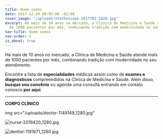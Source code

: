 ```yaml
---
title: Quem somos
date: 2017-12-20 09:05:00 -02:00
cover_image: "/uploads/stethoscope-2617701_1920.jpg"
excerpt: Há mais de 10 anos no mercado, a Clínica de Medicina e Saúde atende mais
  de 1000 pacientes por mês, combinando tradição com modernidade no seu atendimento.
nav-title: Quem somos
nav-order: 5
is_about: true
---
```


Há mais de 10 anos no mercado, a Clínica de Medicina e Saúde atende mais de 1000 pacientes por mês, combinando tradição com modernidade no seu atendimento.

Encontre a lista de **especialidades** médicas assim como de **exames e diagnósticos** compreendidos na Clínica de Medicina e Saúde. Além disso, **busque seu convênio** ou agende uma consulta entrando em contato conosco **por aqui**.

---

**CORPO CLÍNICO**


img src="/uploads/doctor-1149149_1280.jpg"

![nurse-2019420_1280.jpg](/uploads/nurse-2019420_1280.jpg)

![dentist-1191671_1280.jpg](/uploads/dentist-1191671_1280.jpg)